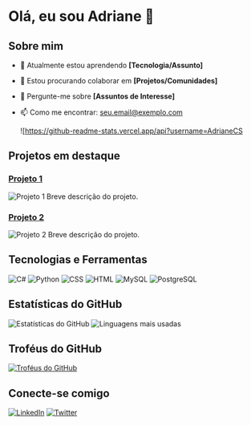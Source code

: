 # Olá, eu sou Adriane 👋



## Sobre mim

- 🌱 Atualmente estou aprendendo **[Tecnologia/Assunto]**
- 👯 Estou procurando colaborar em **[Projetos/Comunidades]**
- 💬 Pergunte-me sobre **[Assuntos de Interesse]**
- 📫 Como me encontrar: [seu.email@exemplo.com](adrianedacosta21@gmail.com)

  ![https://github-readme-stats.vercel.app/api?username=AdrianeCS

## Projetos em destaque

### [Projeto 1](link-para-o-projeto)
![Projeto 1](https://via.placeholder.com/400x200) <!-- Substitua pela URL da imagem do seu projeto -->
Breve descrição do projeto.

### [Projeto 2](link-para-o-projeto)
![Projeto 2](https://via.placeholder.com/400x200) <!-- Substitua pela URL da imagem do seu projeto -->
Breve descrição do projeto.

## Tecnologias e Ferramentas

![C#](https://img.shields.io/badge/C%23-239120?style=for-the-badge&logo=c-sharp&logoColor=white)
![Python](https://img.shields.io/badge/Python-3776AB?style=for-the-badge&logo=python&logoColor=white)
![CSS](https://img.shields.io/badge/CSS-1572B6?style=for-the-badge&logo=css3&logoColor=white)
![HTML](https://img.shields.io/badge/HTML-E34F26?style=for-the-badge&logo=html5&logoColor=white)
![MySQL](https://img.shields.io/badge/MySQL-4479A1?style=for-the-badge&logo=mysql&logoColor=white)
![PostgreSQL](https://img.shields.io/badge/PostgreSQL-336791?style=for-the-badge&logo=postgresql&logoColor=white)

## Estatísticas do GitHub

![Estatísticas do GitHub](https://github-readme-stats.vercel.app/api?username=seu-usuario&show_icons=true&theme=radical)
![Linguagens mais usadas](https://github-readme-stats.vercel.app/api/top-langs/?username=seu-usuario&layout=compact&theme=radical)

## Troféus do GitHub

[![Troféus do GitHub](https://github-profile-trophy.vercel.app/?username=seu-usuario&theme=onedark)](https://github.com/ryo-ma/github-profile-trophy)

## Conecte-se comigo

[![LinkedIn](https://img.shields.io/badge/LinkedIn-0A66C2?style=for-the-badge&logo=linkedin&logoColor=white)](link-para-seu-linkedin)
[![Twitter](https://img.shields.io/badge/Twitter-1DA1F2?style=for-the-badge&logo=twitter&logoColor=white)](link-para-seu-twitter)




